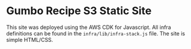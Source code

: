 # Gumbo Recipe S3 Static Site
This site was deployed using the AWS CDK for Javascript. All infra definitions can be found in the `infra/lib/infra-stack.js` file. The site is simple HTML/CSS. 